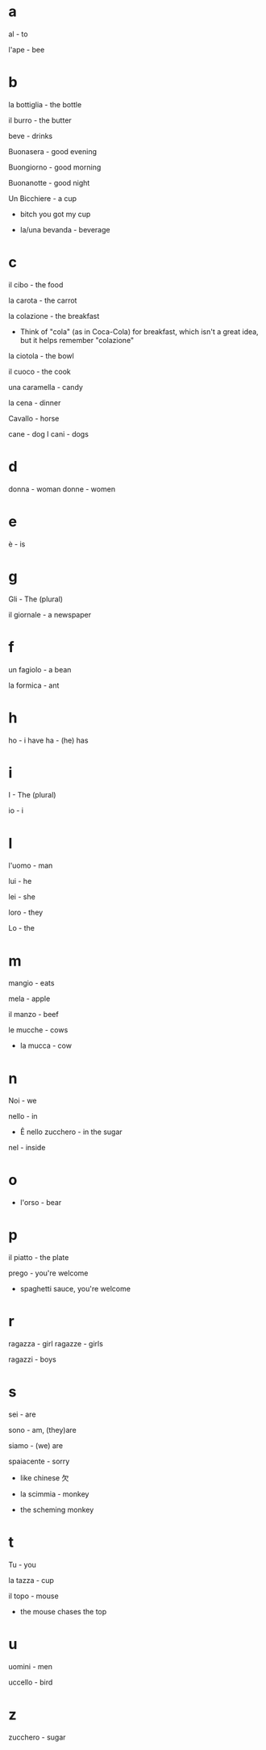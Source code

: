 # a

al - to

l'ape - bee

# b

la bottiglia - the bottle

il burro - the butter

beve - drinks

Buonasera - good evening

Buongiorno - good morning

Buonanotte - good night

Un Bicchiere - a cup
- bitch you got my cup

- la/una bevanda - beverage

# c

il cibo - the food

la carota - the carrot

la colazione - the breakfast
- Think of "cola" (as in Coca-Cola) for breakfast, which isn't a great idea, but it helps remember "colazione"

la ciotola - the bowl

il cuoco - the cook

una caramella - candy

la cena - dinner

Cavallo - horse

cane - dog
I cani - dogs

# d

donna - woman
donne - women

# e

è - is

# g

Gli - The (plural)

il giornale - a newspaper

# f

un fagiolo - a bean

la formica - ant

# h

ho - i have
ha - (he) has

# i

I - The (plural)

io - i

# l

l'uomo - man

lui - he

lei - she

loro - they

Lo - the

# m

mangio - eats

mela - apple

il manzo - beef

le mucche - cows
- la mucca - cow

# n

Noi - we

nello - in
  - Ê nello zucchero - in the sugar

nel - inside

# o

- l'orso - bear

# p

il piatto - the plate

prego - you're welcome
- spaghetti sauce, you're welcome

# r

ragazza - girl
ragazze - girls

ragazzi - boys

# s

sei - are

sono - am, (they)are

siamo - (we) are

spaiacente - sorry
- like chinese 欠

- la scimmia - monkey
- the scheming monkey

# t

Tu - you

la tazza - cup

il topo - mouse
- the mouse chases the top

# u

uomini - men

uccello - bird

# z

zucchero - sugar